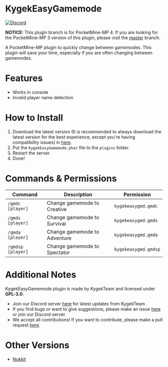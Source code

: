 # KygekEasyGamemode

[![Discord](https://img.shields.io/discord/735439472992321587.svg?label=&logo=discord&logoColor=ffffff&color=7389D8&labelColor=6A7EC2)](https://discord.gg/CXtqUZv)

**NOTICE:** This plugin branch is for PocketMine-MP 4. If you are looking for the PocketMine-MP 3 version of this plugin, please visit the [master](https://github.com/KygekTeam/KygekEasyGamemode/tree/master) branch.

A PocketMine-MP plugin to quickly change between gamemodes. This plugin will save your time, especially if you are often changing between gamemodes.

# Features

- Works in console
- Invalid player name detection

# How to Install

1. Download the latest version (It is recommended to always download the latest version for the best experience, except you're having compatibility issues) in <a href="https://github.com/KygekTeam/KygekEasyGamemode/releases">here</a>.
2. Put the `KygekEasyGamemode.phar` file to the `plugins` folder.
3. Restart the server.
4. Done!

# Commands & Permissions

| Command | Description | Permission |
| --- | --- | --- |
| `/gmdc [player]` | Change gamemode to Creative | `kygekeasygmd.gmdc` |
| `/gmds [player]` | Change gamemode to Survival | `kygekeasygmd.gmds` |
| `/gmda [player]` | Change gamemode to Adventure | `kygekeasygmd.gmda` |
| `/gmdsp [player]` | Change gamemode to Spectator | `kygekeasygmd.gmdsp` |

# Additional Notes

KygekEasyGamemode plugin is made by KygekTeam and licensed under **GPL-3.0**.

- Join our Discord server <a href="https://discord.gg/CXtqUZv">here</a> for latest updates from KygekTeam.
- If you find bugs or want to give suggestions, please make an issue <a href="https://github.com/KygekTeam/KygekEasyGamemode/issues">here</a> or join our Discord server.
- We accept all contributions! If you want to contribute, please make a pull request <a href="https://github.com/KygekTeam/KygekEasyGamemode/pulls">here</a>.

# Other Versions

- [Nukkit](https://github.com/KygekTeam/KygekEasyGamemode-Nukkit)
